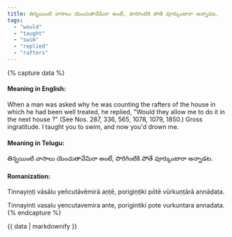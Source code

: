 ```yaml
---
title: తిన్నయింటి వాసాలు యెంచుతావేమిరా అంటే, పొరిగింటికి పోతే వూర్కుంటారా అన్నాడట.
tags:
  - "would"
  - "taught"
  - "swim"
  - "replied"
  - "rafters"
---
```


{% capture data %}
#### Meaning in English:
When a man was asked why he was counting the rafters of the house in which he had been well treated, he replied, "Would they allow me to do it in the next house ?"
(See Nos. 287, 336, 565, 1078, 1079, 1850.)
Gross ingratitude.
I taught you to swim, and now you'd drown me.

#### Meaning in Telugu:
తిన్నయింటి వాసాలు యెంచుతావేమిరా అంటే, పొరిగింటికి పోతే వూర్కుంటారా అన్నాడట.

#### Romanization:
Tinnayiṇṭi vāsālu yen̄cutāvēmirā aṇṭē, porigiṇṭiki pōtē vūrkuṇṭārā annāḍaṭa.

Tinnayinti vasalu yencutavemira ante, porigintiki pote vurkuntara annadata.
{% endcapture %}

{{ data | markdownify }}

